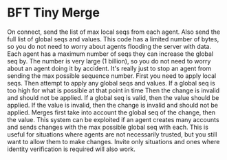 # BFT Tiny Merge

On connect, send the list of max local seqs from each agent.
Also send the full list of global seqs and values.
This code has a limited number of bytes, so you do not need to worry about
agents flooding the server with data.
Each agent has a maximum number of seqs they can increase the global seq by.
The number is very large (1 billion), so you do not need to worry about
an agent doing it by accident. It's really just to stop an agent from
sending the max possible sequence number.
First you need to apply local seqs.
Then attempt to apply any global seqs and values.
If a global seq is too high for what is possible at that point in time
Then the change is invalid and should not be applied.
If a global seq is valid, then the value should be applied.
If the value is invalid, then the change is invalid and should not be applied.
Merges first take into account the global seq of the change, then the value.
This system can be exploited if an agent creates many accounts and sends
changes with the max possible global seq with each.
This is useful for situations where agents are not necessarily trusted,
but you still want to allow them to make changes.
Invite only situations and ones where identity verification is required
will also work.
